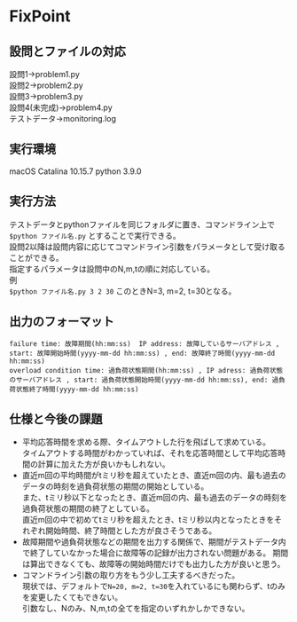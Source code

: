 # FixPoint

## 設問とファイルの対応
設問1→problem1.py  
設問2→problem2.py  
設問3→problem3.py  
設問4(未完成)→problem4.py  
テストデータ→monitoring.log  

## 実行環境
macOS Catalina 10.15.7
python 3.9.0

## 実行方法
テストデータとpythonファイルを同じフォルダに置き、コマンドライン上で 
`$python ファイル名.py`
とすることで実行できる。  
設問2以降は設問内容に応じてコマンドライン引数をパラメータとして受け取ることができる。  
指定するパラメータは設問中のN,m,tの順に対応している。  
例  
`$python ファイル名.py 3 2 30`
このときN=3, m=2, t=30となる。  

## 出力のフォーマット
    failure time: 故障期間(hh:mm:ss)  IP address: 故障しているサーバアドレス , start: 故障開始時間(yyyy-mm-dd hh:mm:ss) , end: 故障終了時間(yyyy-mm-dd hh:mm:ss)
    overload condition time: 過負荷状態期間(hh:mm:ss) , IP adress: 過負荷状態のサーバアドレス , start: 過負荷状態開始時間(yyyy-mm-dd hh:mm:ss), end: 過負荷状態終了時間(yyyy-mm-dd hh:mm:ss)
    

## 仕様と今後の課題
* 平均応答時間を求める際、タイムアウトした行を飛ばして求めている。  
タイムアウトする時間がわかっていれば、それを応答時間として平均応答時間の計算に加えた方が良いかもしれない。 
* 直近m回の平均時間がtミリ秒を超えていたとき、直近m回の内、最も過去のデータの時刻を過負荷状態の期間の開始としている。  
また、tミリ秒以下となったとき、直近m回の内、最も過去のデータの時刻を過負荷状態の期間の終了としている。  
直近m回の中で初めてtミリ秒を超えたとき、tミリ秒以内となったときをそれぞれ開始時間、終了時間とした方が良さそうである。
* 故障期間や過負荷状態などの期間を出力する関係で、期間がテストデータ内で終了していなかった場合に故障等の記録が出力されない問題がある。
期間は算出できなくても、故障等の開始時間だけでも出力した方が良いと思う。
* コマンドライン引数の取り方をもう少し工夫するべきだった。  
現状では、デフォルトで`N=20, m=2, t=30`を入れているにも関わらず、tのみを変更したくてもできない。  
引数なし、Nのみ、N,m,tの全てを指定のいずれかしかできない。
